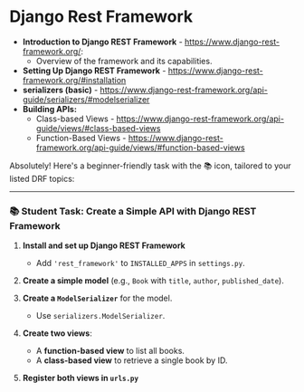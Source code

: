 # Django Rest Framework

- **Introduction to Django REST Framework** - https://www.django-rest-framework.org/:
  - Overview of the framework and its capabilities.
- **Setting Up Django REST Framework** - https://www.django-rest-framework.org/#installation
- **serializers (basic)** - https://www.django-rest-framework.org/api-guide/serializers/#modelserializer
- **Building APIs:**
  - Class-based Views - https://www.django-rest-framework.org/api-guide/views/#class-based-views
  - Function-Based Views - https://www.django-rest-framework.org/api-guide/views/#function-based-views
 
Absolutely! Here's a beginner-friendly task with the 📚 icon, tailored to your listed DRF topics:

---

### 📚 **Student Task: Create a Simple API with Django REST Framework**

1. **Install and set up Django REST Framework**  
   - Add `'rest_framework'` to `INSTALLED_APPS` in `settings.py`.

2. **Create a simple model** (e.g., `Book` with `title`, `author`, `published_date`).

3. **Create a `ModelSerializer`** for the model.  
   - Use `serializers.ModelSerializer`.

4. **Create two views**:
   - A **function-based view** to list all books.
   - A **class-based view** to retrieve a single book by ID.

5. **Register both views in `urls.py`**
